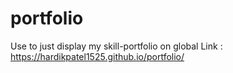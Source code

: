 # portfolio
Use to just display my skill-portfolio on global
Link : https://hardikpatel1525.github.io/portfolio/ 
